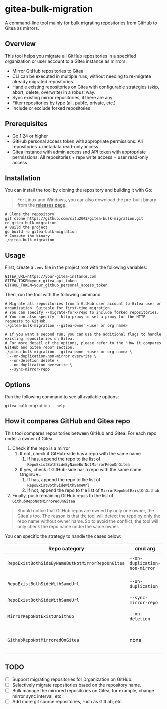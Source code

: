 # gitea-bulk-migration

A command-line tool mainly for bulk migrating repositories from GitHub to Gitea as mirrors.

## Overview

This tool helps you migrate all GitHub repositories in a specified organization or user account to a Gitea instance as mirrors.

- Mirror GitHub repositories to Gitea.
- CLI can be executed in multiple runs, without needing to re-migrate already migrated repositories.
- Handle existing repositories on Gitea with configurable strategies (skip, abort, delete, overwrite) in a robust way.
- Sync existing mirror repositories, if there are any.
- Filter repositories by type (all, public, private, etc.)
- Include or exclude forked repositories

## Prerequisites

- Go 1.24 or higher
- GitHub personal access token with appropriate permissions: All repositories + metadata read-only access
- Gitea instance with admin access and API token with appropriate permissions: All repositories + repo write access + user read-only access

## Installation

You can install the tool by cloning the repository and building it with Go:

> For Linux and Windows, you can also download the pre-built binary from the [releases page](https://github.com/situ2001/gitea-bulk-migration/releases).

```shell
# Clone the repository
git clone https://github.com/situ2001/gitea-bulk-migration.git
cd gitea-bulk-migration
# Build the project
go build -o gitea-bulk-migration
# Execute the binary
./gitea-bulk-migration 
```

## Usage

First, create a `.env` file in the project root with the following variables:

```
GITEA_URL=https://your-gitea-instance.com
GITEA_TOKEN=your_gitea_api_token
GITHUB_TOKEN=your_github_personal_access_token
```

Then, run the tool with the following command

```shell
# Migrate all repositories from a GitHub user account to Gitea user or organization. Suitable for first-time migration.
# You can specify --migrate-fork-repo to include forked repositories.
# You can also specify --http-proxy to set a proxy for the HTTP requests to GitHub.
./gitea-bulk-migration --gitea-owner <user or org name>

# If you want a second run, you can use the additional flags to handle existing repositories on Gitea. 
# For more detail of the options, please refer to the "How it compares GitHub and Gitea repo" section.
./gitea-bulk-migration --gitea-owner <user or org name> \
  --on-duplication-non-mirror overwrite \
  --on-deletion delete \
  --on-duplication overwrite \
  --sync-mirror-repo
```

## Options

Run the following command to see all available options:

```shell
gitea-bulk-migration --help
```

## How it compares GitHub and Gitea repo

This tool compares repositories between GitHub and Gitea. For each repo under a owner of Gitea:

1. Check if the repo is a mirror
   1. If not, check if GitHub-side has a repo with the same name
      1. If has, append the repo to the list of `RepoExistBothSideByNameButNotMirrorRepoOnGitea`
   2. If yes, check if GitHub-side has a repo with the same name OriginURL
      1. If has, append the repo to the list of `RepoExistBothSideWithSameUrl`
      2. If not, append the repo to the list of `MirrorRepoNotExistOnGithub`
2. Finally, push remaining GitHub repos to the list of `GithubRepoNotMirroredOnGitea`

> Should notice that GitHub repos are owned by only one owner, the Gitea's too. The reason is that the tool will detect the repo by only the repo name without owner name. So to avoid the conflict, the tool will only check the repo name under the same owner.

You can specific the strategy to handle the cases below:

| Repo category                                    | cmd arg                       | Value                     |
| ------------------------------------------------ | ----------------------------- | ------------------------- |
| `RepoExistBothSideByNameButNotMirrorRepoOnGitea` | `--on-duplication-non-mirror` | skip, overwrite, abort    |
| `RepoExistBothSideWithSameUrl`                   | `--on-duplication`            | skip, overwrite, abort    |
| `RepoExistBothSideWithSameUrl`                   | `--sync-mirror-repo`          | true, false               |
| `MirrorRepoNotExistOnGithub`                     | `--on-deletion`               | skip, delete, abort       |
| `GithubRepoNotMirroredOnGitea`                   | none                          | None (migrate by Default) |

## TODO

- [ ] Support migrating repositories for Organization on GitHub.
- [ ] Selectively migrate repositories based on the repository name.
- [ ] Bulk manage the mirrored repositories on Gitea, for example, change mirror sync interval, etc.
- [ ] Add more git source repositories, such as GitLab, etc.
